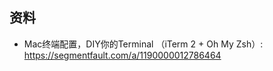 ## 资料

+ Mac终端配置，DIY你的Terminal （iTerm 2 + Oh My Zsh）: https://segmentfault.com/a/1190000012786464


